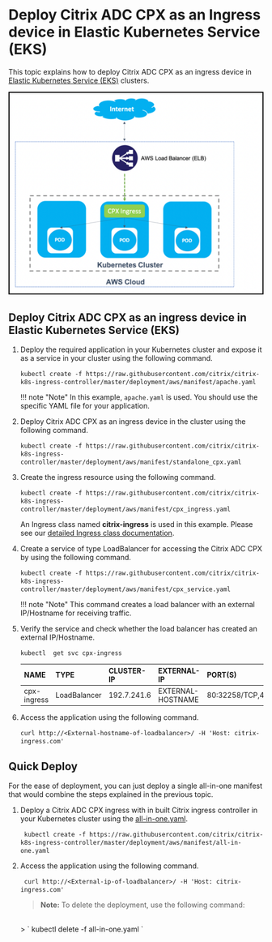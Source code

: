 # Deploy Citrix ADC CPX as an Ingress device in Elastic Kubernetes Service (EKS)

This topic explains how to deploy Citrix ADC CPX as an ingress device in [Elastic Kubernetes Service (EKS)](https://aws.amazon.com/eks/) clusters.

![CPX in EKS](https://raw.githubusercontent.com/citrix/citrix-k8s-ingress-controller/master/docs/media/AWS_standalone_cpx.png)

## Deploy Citrix ADC CPX as an ingress device in Elastic Kubernetes Service (EKS)

1.  Deploy the required application in your Kubernetes cluster and expose it as a service in your cluster using the following command.

        kubectl create -f https://raw.githubusercontent.com/citrix/citrix-k8s-ingress-controller/master/deployment/aws/manifest/apache.yaml
  
    !!! note "Note"
        In this example, ``apache.yaml`` is used. You should use the specific YAML file for your application.

1.  Deploy Citrix ADC CPX as an ingress device in the cluster using the following command.
	
	
        kubectl create -f https://raw.githubusercontent.com/citrix/citrix-k8s-ingress-controller/master/deployment/aws/manifest/standalone_cpx.yaml

1.  Create the ingress resource using the following command.

        kubectl create -f https://raw.githubusercontent.com/citrix/citrix-k8s-ingress-controller/master/deployment/aws/manifest/cpx_ingress.yaml
        

	An Ingress class named **citrix-ingress** is used in this example. Please see our [detailed Ingress class documentation](https://github.com/citrix/citrix-k8s-ingress-controller/blob/master/docs/configure/ingress-classes.md).

1.  Create a service of type LoadBalancer for accessing the Citrix ADC CPX by using the following command.

        kubectl create -f https://raw.githubusercontent.com/citrix/citrix-k8s-ingress-controller/master/deployment/aws/manifest/cpx_service.yaml

    !!! note "Note"
        This command creates a load balancer with an external IP/Hostname for receiving traffic.

1.  Verify the service and check whether the load balancer has created an external IP/Hostname.

        kubectl  get svc cpx-ingress

    |NAME | TYPE | CLUSTER-IP | EXTERNAL-IP | PORT(S) | AGE |
    | --- | ---| ----| ----| ----| ----|
    |cpx-ingress |LoadBalancer | 192.7.241.6 |  EXTERNAL-HOSTNAME | 80:32258/TCP,443:32084/TCP | 2m|


1.  Access the application using the following command.

        curl http://<External-hostname-of-loadbalancer>/ -H 'Host: citrix-ingress.com'


## Quick Deploy

For the ease of deployment, you can just deploy a single all-in-one manifest that would combine the steps explained in the previous topic.


1. Deploy a Citrix ADC CPX ingress with in built Citrix ingress controller in your Kubernetes cluster using the [all-in-one.yaml](https://github.com/citrix/citrix-k8s-ingress-controller/blob/master/deployment/aws/manifest/all-in-one.yaml).

        kubectl create -f https://raw.githubusercontent.com/citrix/citrix-k8s-ingress-controller/master/deployment/aws/manifest/all-in-one.yaml

2. Access the application using the following command.

        curl http://<External-ip-of-loadbalancer>/ -H 'Host: citrix-ingress.com'

    >**Note:**
    >To delete the deployment, use the following command:
    </br>
    > ` kubectl delete -f all-in-one.yaml `
